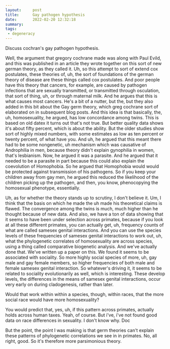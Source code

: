 ```yaml
---
layout:     post
title:      Gay pathogen hypothesis
date:       2022-02-20 12:32:18
summary:    
tags:
 - degeneracy
---
```


Discuss cochran's gay pathogen hypothesis.

Well, the argument that gregory cochrane made was along with Paul Evild, and this was published in an article they wrote together on this sort of new german theory, as they called it. Uh, so this attempt to sort of extend cox postulates, these theories of, uh, the sort of foundations of the german theory of disease are these things called cox postulates. And poor people have this theory that cancers, for example, are caused by pathogen infections that are sexually transmitted, or transmitted through osculation, that sort of thing, uh, or through maternal milk. And he argues that this is what causes most cancers. He's a bit of a nutter, but the, but they also added in this bit about the Gay germ theory, which greg cochrane sort of elaborated on in subsequent blog posts. And this idea is that basically, the, uh, homosexuality, he argued, has low concordance among twins. This is based on old datex it turns out that's not true. But better quality data shows it's about fifty percent, which is about the ability. But the older studies show sort of highly mixed numbers, with some estimates as low as ten percent or twenty percent, of what have you. And uh, he argued that this meant there had to be some nongenetic, uh mechanism which was causative of Androphilia in men, because theory didn't explain gynophilia in women, that's lesbianism. Now, he argued it was a parasite. And he argued that it needed to be a parasite in part because this could also explain the coevolution of Homophobia. So he argued that Homophobia would would be protected against transmission of his pathogens. So if you keep your children away from gay men, he argued this reduced the likelihood of the children picking up the pathogen, and then, you know, phenocopying the homosexual phenotype, essentially.

Uh, as for whether the theory stands up to scrutiny, I don't believe it. Um, I think that the basis on which he made the uh made his theoretical claims is flawed. The convergence among the twins is much, much higher than he thought because of new data. And also, we have a ton of data showing that it seems to have been under selection across primates, because if you look at all these different primates, you can actually get, uh, frequency counts of what are called samesex genital interactions. And you can use the species levels of these frequencies of samesex genital interactions to work out, uh, what the phylogenetic correlates of homosexuality are across species, using a thing called comparative biogenetic analysis. And we've actually done that. We've written up a paper on this. We found it seems to be associated with sociality. So more highly social species of more, uh, gay male and gay female members, so higher frequencies of both male and female samesex genital interaction. So whatever's driving it, it seems to be related to sociality evolutionarily as well, which is interesting. These develop levels, the differences in the means of samesex genital interactions, occur very early on during cladogenesis, rather than later.

Would that work within within a species, though, within races, that the more social race would have more homosexuality?

You would predict that, yes, uh, if this pattern across primates, actually holds across human taxes. Yeah, of course. But i've, i've not found good data on race differences in sexuality. I don't know why. Doc

But the point, the point I was making is that germ theories can't explain these patterns of phylogenetic correlations we see in in primates. No, all right, good. So it's therefore more parsimonious theory.